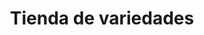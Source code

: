 ---
title: "Tienda de variedades"
url: /guadiana-del-caudillo/tienda-de-variedades/
shop: general
---